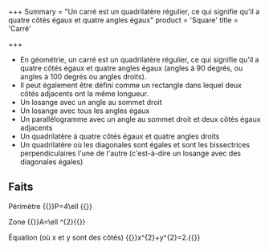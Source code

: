 +++
Summary = "Un carré est un quadrilatère régulier, ce qui signifie qu'il a quatre côtés égaux et quatre angles égaux"
product = 'Square'
title = 'Carré'

+++

* En géométrie, un carré est un quadrilatère régulier, ce qui signifie qu'il a quatre côtés égaux et quatre angles égaux (angles à 90 degrés, ou angles à 100 degrés ou angles droits).
* Il peut également être défini comme un rectangle dans lequel deux côtés adjacents ont la même longueur.
* Un losange avec un angle au sommet droit
* Un losange avec tous les angles égaux
* Un parallélogramme avec un angle au sommet droit et deux côtés égaux adjacents
* Un quadrilatère à quatre côtés égaux et quatre angles droits
* Un quadrilatère où les diagonales sont égales et sont les bissectrices perpendiculaires l'une de l'autre (c'est-à-dire un losange avec des diagonales égales)

Faits
-----

Périmètre {{<latex>}}P=4\ell {{</latex>}}

Zone {{<latex>}}A=\ell ^{2}{{</latex>}}

Équation (où x et y sont des côtés) {{<latex>}}x^{2}+y^{2}=2.{{</latex>}}